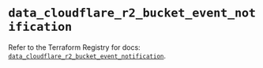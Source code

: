 # `data_cloudflare_r2_bucket_event_notification`

Refer to the Terraform Registry for docs: [`data_cloudflare_r2_bucket_event_notification`](https://registry.terraform.io/providers/cloudflare/cloudflare/5.7.0/docs/data-sources/r2_bucket_event_notification).
